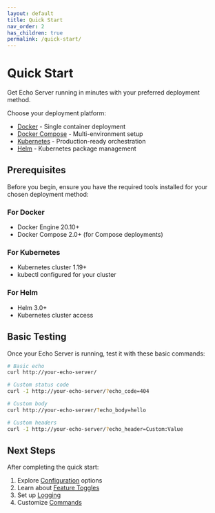 ```yaml
---
layout: default
title: Quick Start
nav_order: 2
has_children: true
permalink: /quick-start/
---
```


# Quick Start

Get Echo Server running in minutes with your preferred deployment method.

Choose your deployment platform:

- [Docker](docker) - Single container deployment
- [Docker Compose](docker-compose) - Multi-environment setup
- [Kubernetes](kubernetes) - Production-ready orchestration
- [Helm](helm) - Kubernetes package management

## Prerequisites

Before you begin, ensure you have the required tools installed for your chosen deployment method:

### For Docker
- Docker Engine 20.10+
- Docker Compose 2.0+ (for Compose deployments)

### For Kubernetes
- Kubernetes cluster 1.19+
- kubectl configured for your cluster

### For Helm
- Helm 3.0+
- Kubernetes cluster access

## Basic Testing

Once your Echo Server is running, test it with these basic commands:

```bash
# Basic echo
curl http://your-echo-server/

# Custom status code
curl -I http://your-echo-server/?echo_code=404

# Custom body
curl http://your-echo-server/?echo_body=hello

# Custom headers
curl -I http://your-echo-server/?echo_header=Custom:Value
```

## Next Steps

After completing the quick start:

1. Explore [Configuration](../configuration/) options
2. Learn about [Feature Toggles](../configuration/feature-toggle)
3. Set up [Logging](../configuration/loggers)
4. Customize [Commands](../configuration/commands)
